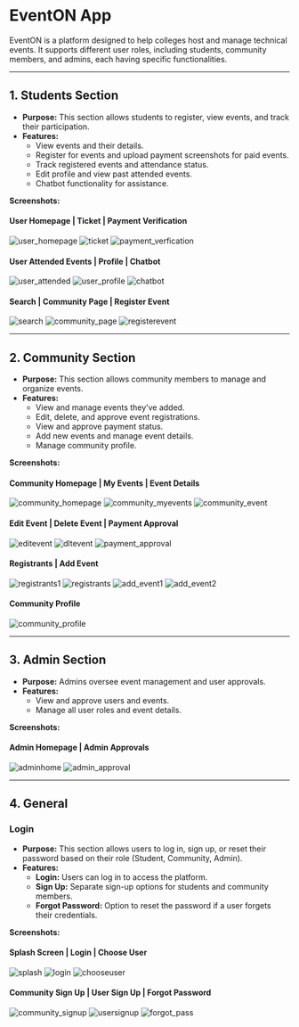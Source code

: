 # EventON App

EventON is a platform designed to help colleges host and manage technical events. It supports different user roles, including students, community members, and admins, each having specific functionalities.

---

## 1. Students Section

- **Purpose:** This section allows students to register, view events, and track their participation.
- **Features:**
  - View events and their details.
  - Register for events and upload payment screenshots for paid events.
  - Track registered events and attendance status.
  - Edit profile and view past attended events.
  - Chatbot functionality for assistance.

**Screenshots:**

#### User Homepage | Ticket | Payment Verification
![user_homepage](https://github.com/user-attachments/assets/8315b5a5-ae81-4754-821e-d736f3c4433f)
![ticket](https://github.com/user-attachments/assets/360063f5-95cb-4164-b976-d8ed58a7ea15)
![payment_verfication](https://github.com/user-attachments/assets/1a8728ce-adde-4a98-98e3-8065a0ce4cb4)

#### User Attended Events | Profile | Chatbot
![user_attended](https://github.com/user-attachments/assets/0befafe9-fcd0-40d8-94a0-e5db1d7b2561)
![user_profile](https://github.com/user-attachments/assets/76f1bff0-4200-4a0a-a685-1a3721c88fba)
![chatbot](https://github.com/user-attachments/assets/39964bfb-99a4-4a47-adcd-f2b8d718c905)

#### Search | Community Page | Register Event
![search](https://github.com/user-attachments/assets/e8902172-4e4e-4fb2-a29a-90d95f1a2a94)
![community_page](https://github.com/user-attachments/assets/5b1445d0-b5cd-4757-812c-bbfc69bac0e2)
![registerevent](https://github.com/user-attachments/assets/b359b92a-5b36-45db-af2d-d5cdae276337)

---

## 2. Community Section

- **Purpose:** This section allows community members to manage and organize events.
- **Features:**
  - View and manage events they’ve added.
  - Edit, delete, and approve event registrations.
  - View and approve payment status.
  - Add new events and manage event details.
  - Manage community profile.

**Screenshots:**

#### Community Homepage | My Events | Event Details
![community_homepage](https://github.com/user-attachments/assets/0404bdee-4e12-4471-8ef7-c0f028326cfb)
![community_myevents](https://github.com/user-attachments/assets/e8847825-de02-4582-87e9-ae220a35f4c1)
![community_event](https://github.com/user-attachments/assets/cd659042-d521-44e0-9baa-20db851cfeb3)

#### Edit Event | Delete Event | Payment Approval
![editevent](https://github.com/user-attachments/assets/1ba14d21-1631-4e8e-a16f-f5247fb8404a)
![dltevent](https://github.com/user-attachments/assets/1311d2d2-5abd-4fb2-b213-f587a8be17f6)
![payment_approval](https://github.com/user-attachments/assets/8f796518-d5d0-483f-b119-e59d1c755d8c)

#### Registrants | Add Event
![registrants1](https://github.com/user-attachments/assets/7459179d-5b7e-45b1-9d35-e1cdea9d9766)
![registrants](https://github.com/user-attachments/assets/12667765-a1be-41a5-8516-0543392e0b2d)
![add_event1](https://github.com/user-attachments/assets/5c75d9a3-eb35-4aa9-aa23-338bbd3cbe69)
![add_event2](https://github.com/user-attachments/assets/5190bc83-8a9d-4b50-becd-2f1ff8a781e3)

#### Community Profile
![community_profile](https://github.com/user-attachments/assets/72904dda-ab85-4b42-9a3f-6c14d3ff8b3c)

---

## 3. Admin Section

- **Purpose:** Admins oversee event management and user approvals.
- **Features:**
  - View and approve users and events.
  - Manage all user roles and event details.

**Screenshots:**

#### Admin Homepage | Admin Approvals
![adminhome](https://github.com/user-attachments/assets/1d29e342-7309-4e7e-8a75-12d170d19935)
![admin_approval](https://github.com/user-attachments/assets/9367ef9f-2bbe-4a58-957d-51f19643057d)

---

## 4. General

### Login
- **Purpose:** This section allows users to log in, sign up, or reset their password based on their role (Student, Community, Admin).
- **Features:**
  - **Login:** Users can log in to access the platform.
  - **Sign Up:** Separate sign-up options for students and community members.
  - **Forgot Password:** Option to reset the password if a user forgets their credentials.

**Screenshots:**

#### Splash Screen | Login | Choose User
![splash](https://github.com/user-attachments/assets/cf2fc45d-fa06-437b-b75c-9e750c45521f)
![login](https://github.com/user-attachments/assets/b0367262-3248-4208-b6e5-f84ab08be948)
![chooseuser](https://github.com/user-attachments/assets/de414018-b8f9-4771-bcc5-d74326e9596b)

#### Community Sign Up | User Sign Up | Forgot Password
![community_signup](https://github.com/user-attachments/assets/b491e243-c1d5-4417-ad61-0d3b8df4d617)
![usersignup](https://github.com/user-attachments/assets/03f56adc-abab-4229-9cee-51f9a79b3612)
![forgot_pass](https://github.com/user-attachments/assets/28e2e24c-07b5-4936-9e42-09d6fc283dba)
